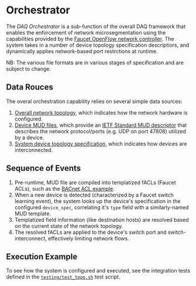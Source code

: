# Orchestrator

The _DAQ Orchestrator_ is a sub-function of the overall DAQ framework that
enables the enforcement of network microsegmentation using the capabilities provided
by the [Faucet OpenFlow network controller](https://faucet.nz/). The system takes
in a number of device topology specification descriptiors, and dynamically applies
network-based port restrctions at runtime.

NB: The various file formats are in various stages of specification and are subject
to change.

## Data Rouces

The overal orchestration capability relies on several simple data sources:
1. [Overall network topology](topologies.md), which indicates how the network hardware is configured.
2. [Device MUD files](../mud_files), which provide an
[IETF Standard MUD descriptor](https://datatracker.ietf.org/doc/draft-ietf-opsawg-mud/) that describes
the network protocol/ports (e.g. UDP on port 47808) utilized by a device.
3. [System device topology specification](../misc/device_specs_bacnet_star.json), which indicates how
devices are interconnected.

## Sequence of Events

1. Pre-runtime, MUD file are compiled into templatized fACLs (Faucet ACLs), such as the
[BACnet ACL example](../mudacl/setup/acl_templates/template_bacnet_acl.yaml).
2. When a new device is detected (characterized by a Faucet switch learning event), the system
looks up the device's specification in the configured `device_spec`, correlating it's `type`
field with a similarly-named MUD template.
3. Templatized field information (like destination hosts) are resolved based on the current
state of the network topology.
4. The resolved fACLs are applied to the device's switch port and switch-interconnect,
effectively limiting network flows.

## Execution Example

To see how the system is configured and executed, see the integration tests defined in the
[`testing/test_topo.sh`](../testing/test_topo.sh) test script.
